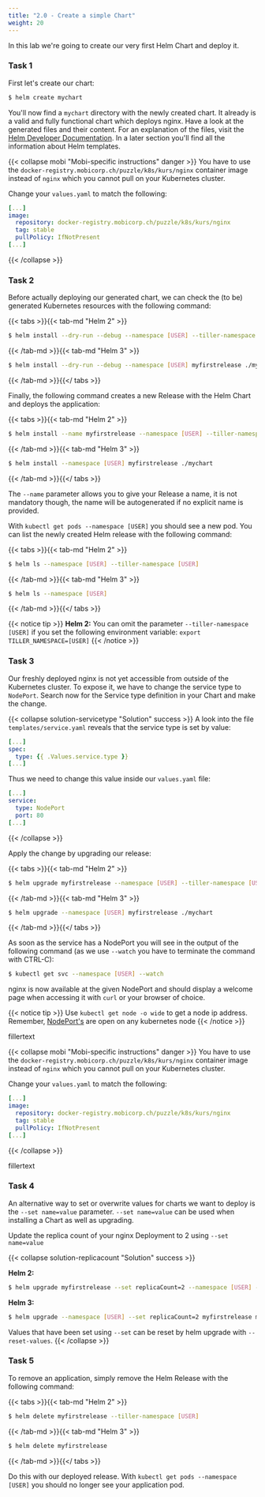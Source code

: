 ```yaml
---
title: "2.0 - Create a simple Chart"
weight: 20
---
```


In this lab we're going to create our very first Helm Chart and deploy it.

### Task 1

First let's create our chart:

```bash
$ helm create mychart
```

You'll now find a `mychart` directory with the newly created chart. It already is a valid and fully functional chart which deploys nginx. Have a look at the generated files and their content. For an explanation of the files, visit the [Helm Developer Documentation](https://docs.helm.sh/developing_charts/#the-chart-file-structure). In a later section you'll find all the information about Helm templates.


{{< collapse mobi "Mobi-specific instructions" danger >}}
You have to use the `docker-registry.mobicorp.ch/puzzle/k8s/kurs/nginx` container image instead of `nginx` which you cannot pull on your Kubernetes cluster.

Change your `values.yaml` to match the following:

```yaml
[...]
image:
  repository: docker-registry.mobicorp.ch/puzzle/k8s/kurs/nginx
  tag: stable
  pullPolicy: IfNotPresent
[...]
```
{{< /collapse >}}

### Task 2

Before actually deploying our generated chart, we can check the (to be) generated Kubernetes resources with the following command:

{{< tabs >}}{{< tab-md "Helm 2" >}}
```bash
$ helm install --dry-run --debug --namespace [USER] --tiller-namespace [USER] ./mychart
```
{{< /tab-md >}}{{< tab-md "Helm 3" >}}
```bash
$ helm install --dry-run --debug --namespace [USER] myfirstrelease ./mychart
```
{{< /tab-md >}}{{</ tabs >}}

Finally, the following command creates a new Release with the Helm Chart and deploys the application:

{{< tabs >}}{{< tab-md "Helm 2" >}}
```bash
$ helm install --name myfirstrelease --namespace [USER] --tiller-namespace [USER] ./mychart 
```
{{< /tab-md >}}{{< tab-md "Helm 3" >}}
```bash
$ helm install --namespace [USER] myfirstrelease ./mychart
```
{{< /tab-md >}}{{</ tabs >}}

The `--name` parameter allows you to give your Release a name, it is not mandatory though, the name will be autogenerated if no explicit name is provided.

With `kubectl get pods --namespace [USER]` you should see a new pod. You can list the newly created Helm release with the following command:

{{< tabs >}}{{< tab-md "Helm 2" >}}
```bash
$ helm ls --namespace [USER] --tiller-namespace [USER]
```
{{< /tab-md >}}{{< tab-md "Helm 3" >}}
```bash
$ helm ls --namespace [USER]
```
{{< /tab-md >}}{{</ tabs >}}

{{< notice tip >}}
**Helm 2:** You can omit the parameter `--tiller-namespace [USER]` if you set the following environment variable: `export TILLER_NAMESPACE=[USER]`
{{< /notice >}}

### Task 3

Our freshly deployed nginx is not yet accessible from outside of the Kubernetes cluster. To expose it, we have to change the service type to `NodePort`.
Search now for the Service type definition in your Chart and make the change.

{{< collapse solution-servicetype "Solution" success >}}
A look into the file `templates/service.yaml` reveals that the service type is set by value:
```yaml
[...]
spec:
  type: {{ .Values.service.type }}
[...]
```

Thus we need to change this value inside our `values.yaml` file:
```yaml
[...]
service:
  type: NodePort
  port: 80
[...]
```
{{< /collapse >}}

Apply the change by upgrading our release:

{{< tabs >}}{{< tab-md "Helm 2" >}}
```bash
$ helm upgrade myfirstrelease --namespace [USER] --tiller-namespace [USER] ./mychart
```
{{< /tab-md >}}{{< tab-md "Helm 3" >}}
```bash
$ helm upgrade --namespace [USER] myfirstrelease ./mychart 
```
{{< /tab-md >}}{{</ tabs >}}

As soon as the service has a NodePort you will see in the output of the following command (as we use `--watch` you have to terminate the command with CTRL-C):

```bash
$ kubectl get svc --namespace [USER] --watch
```

nginx is now available at the given NodePort and should display a welcome page when accessing it with `curl` or your browser of choice.

{{< notice tip >}}
Use `kubectl get node -o wide` to get a node ip address. Remember, [NodePort's](https://kubernetes.io/docs/concepts/services-networking/service/#nodeport) are open on any kubernetes node
{{< /notice >}}

fillertext

{{< collapse mobi "Mobi-specific instructions" danger >}}
You have to use the `docker-registry.mobicorp.ch/puzzle/k8s/kurs/nginx` container image instead of `nginx` which you cannot pull on your Kubernetes cluster.

Change your `values.yaml` to match the following:

```yaml
[...]
image:
  repository: docker-registry.mobicorp.ch/puzzle/k8s/kurs/nginx
  tag: stable
  pullPolicy: IfNotPresent
[...]
```
{{< /collapse >}}

fillertext

### Task 4

An alternative way to set or overwrite values for charts we want to deploy is the `--set name=value` parameter. `--set name=value` can be used when installing a Chart as well as upgrading.

Update the replica count of your nginx Deployment to 2 using `--set name=value`

{{< collapse solution-replicacount "Solution" success >}}

**Helm 2:**
```bash
$ helm upgrade myfirstrelease --set replicaCount=2 --namespace [USER] --tiller-namespace [USER] mychart
```

**Helm 3:**
```bash
$ helm upgrade --namespace [USER] --set replicaCount=2 myfirstrelease mychart 
```

Values that have been set using `--set` can be reset by helm upgrade with `--reset-values`.
{{< /collapse >}}

### Task 5

To remove an application, simply remove the Helm Release with the following command:

{{< tabs >}}{{< tab-md "Helm 2" >}}
```bash
$ helm delete myfirstrelease --tiller-namespace [USER]
```
{{< /tab-md >}}{{< tab-md "Helm 3" >}}
```bash
$ helm delete myfirstrelease
```
{{< /tab-md >}}{{</ tabs >}}

Do this with our deployed release. With `kubectl get pods --namespace [USER]` you should no longer see your application pod.
